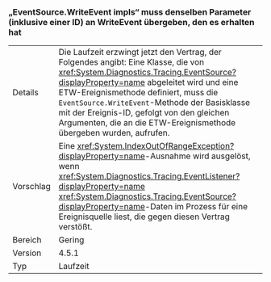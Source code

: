 ### <a name="eventsourcewriteevent-impls-must-pass-writeevent-the-same-parameters-that-it-received-plus-id"></a>„EventSource.WriteEvent impls“ muss denselben Parameter (inklusive einer ID) an WriteEvent übergeben, den es erhalten hat

|   |   |
|---|---|
|Details|Die Laufzeit erzwingt jetzt den Vertrag, der Folgendes angibt: Eine Klasse, die von <xref:System.Diagnostics.Tracing.EventSource?displayProperty=name> abgeleitet wird und eine ETW-Ereignismethode definiert, muss die <code>EventSource.WriteEvent</code>-Methode der Basisklasse mit der Ereignis-ID, gefolgt von den gleichen Argumenten, die an die ETW-Ereignismethode übergeben wurden, aufrufen.|
|Vorschlag|Eine <xref:System.IndexOutOfRangeException?displayProperty=name>-Ausnahme wird ausgelöst, wenn <xref:System.Diagnostics.Tracing.EventListener?displayProperty=name> <xref:System.Diagnostics.Tracing.EventSource?displayProperty=name>-Daten im Prozess für eine Ereignisquelle liest, die gegen diesen Vertrag verstößt.|
|Bereich|Gering|
|Version|4.5.1|
|Typ|Laufzeit|

